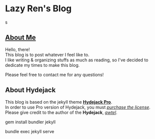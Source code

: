 # Lazy Ren's Blog
s
## [About Me]

Hello, there!<br>
This blog is to post whatever I feel like to.<br>
I like writing & organizing stuffs as much as reading, so I've decided to dedicate my times to make this blog.<br>

Please feel free to contact me for any questions!

## About Hydejack

This blog is based on the jekyll theme **[Hydejack Pro]**.<br>
In order to use Pro version of Hydejack, you must *[purchase the license]*.<br>
Please give credit to the author of the **Hydejack**, *[qwtel]*.

[About Me]: https://lazyren.github.io/about/
[Hydejack Pro]: https://hydejack.com/
[purchase the license]: https://hydejack.com/download/
[qwtel]: https://github.com/qwtel


gem install bundler jekyll

bundle exec jekyll serve
